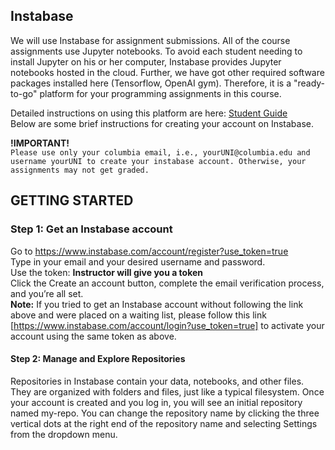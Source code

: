 

## Instabase
We will use Instabase for assignment submissions. All of the course assignments use Jupyter notebooks. To avoid each student needing to install Jupyter on his or her computer, Instabase provides Jupyter notebooks hosted in the cloud. Further, we have got other required software packages installed here (Tensorflow, OpenAI gym). Therefore, it is a "ready-to-go" platform for your programming assignments in this course. 

Detailed instructions on using this platform are here: [Student Guide](docs/Instabase_%20Student%20Guide.docx)\
Below are some brief instructions for creating your account on Instabase. 

**!IMPORTANT!**  \
`Please use only your columbia email, i.e., yourUNI@columbia.edu and username yourUNI to create your instabase account. Otherwise, your assignments may not get graded.`

## GETTING STARTED

### Step 1: Get an Instabase account

Go to https://www.instabase.com/account/register?use_token=true \
Type in your email and your desired username and password.\
Use the token: **Instructor will give you a token**\
Click the Create an account button, complete the email verification process, and you’re all set.\
**Note:** If you tried to get an Instabase account without following the link above and were placed on a waiting list, please follow this link [https://www.instabase.com/account/login?use_token=true] to activate your account using the same token as above. 

#### Step 2: Manage and Explore Repositories

Repositories in Instabase contain your data, notebooks, and other files. They are organized with
folders and files, just like a typical filesystem. Once your account is created and you log in, you
will see an initial repository named my-repo. You can change the repository name by clicking the three vertical dots at the right end of the repository name and selecting Settings from the dropdown menu.



